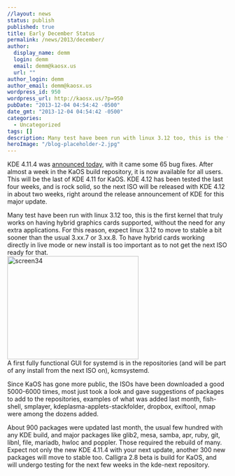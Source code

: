 ```yaml
---
//layout: news
status: publish
published: true
title: Early December Status
permalink: /news/2013/december/
author:
  display_name: demm
  login: demm
  email: demm@kaosx.us
  url: ""
author_login: demm
author_email: demm@kaosx.us
wordpress_id: 950
wordpress_url: http://kaosx.us/?p=950
pubDate: "2013-12-04 04:54:42 -0500"
date_gmt: "2013-12-04 04:54:42 -0500"
categories:
  - Uncategorized
tags: []
description: Many test have been run with linux 3.12 too, this is the first kernel that truly works on having hybrid graphics cards supported, without the need for any extra applications.
heroImage: "/blog-placeholder-2.jpg"
---
```


<p>KDE 4.11.4 was <a class="fancybox-iframe" href="https://kde.org/announcements/announce-4.11.4.php" title="kde 4.11.4">announced today</a>, with it came some 65 bug fixes.  After almost a week in the KaOS build repository, it is now available for all users.  This will be the last of KDE 4.11 for KaOS.  KDE 4.12 has been tested the last four weeks, and is rock solid, so the next ISO will be released with KDE 4.12 in about two weeks, right around the release announcement of KDE for this major update.</p>
<p>Many test have been run with linux 3.12 too, this is the first kernel that truly works on having hybrid graphics cards supported, without the need for any extra applications.  For this reason, expect linux 3.12 to move to stable a bit sooner than the usual 3.xx.7 or 3.xx.8.  To have hybrid cards working directly in live mode or new install is too important as to not get the next ISO ready for that.<br />
<a href="https://kaosx.us/wp-content/uploads/2013/12/screen34.png"><img src="https://kaosx.us/wp-content/uploads/2013/12/screen34-300x235.png" alt="screen34" width="300" height="235" class="alignleft size-medium wp-image-951" /></a><br />
A first fully functional GUI for systemd is in the repositories (and will be part of any install from the next ISO on), kcmsystemd.</p>
<p>Since KaOS has gone more public, the ISOs have been downloaded a good 5000-6000 times, most just took a look and gave suggestions of packages to add to the repositories, examples of what was added last month, fish-shell, smplayer, kdeplasma-applets-stackfolder, dropbox, exiftool, nmap were among the dozens added.</p>
<p>About 900 packages were updated last month, the usual few hundred with any KDE build, and major packages like glib2, mesa, samba, apr, ruby, git, libnl, file, mariadb, hwloc and poppler.  Those required the rebuild of many.  Expect not only the new KDE 4.11.4 with your next update, another 300 new packages will move to stable too.  Calligra 2.8 beta is build for KaOS, and will undergo testing for the next few weeks in the kde-next repository.</p>
